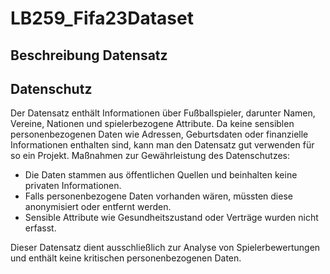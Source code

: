 # LB259_Fifa23Dataset

## Beschreibung Datensatz


## Datenschutz

Der Datensatz enthält Informationen über Fußballspieler, darunter Namen, Vereine, Nationen und spielerbezogene Attribute. Da keine sensiblen personenbezogenen Daten wie Adressen, Geburtsdaten oder finanzielle Informationen enthalten sind, kann man den Datensatz gut verwenden für so ein Projekt.
Maßnahmen zur Gewährleistung des Datenschutzes:
- Die Daten stammen aus öffentlichen Quellen und beinhalten keine privaten Informationen.
- Falls personenbezogene Daten vorhanden wären, müssten diese anonymisiert oder entfernt werden.
- Sensible Attribute wie Gesundheitszustand oder Verträge wurden nicht erfasst.

Dieser Datensatz dient ausschließlich zur Analyse von Spielerbewertungen und enthält keine kritischen personenbezogenen Daten.
